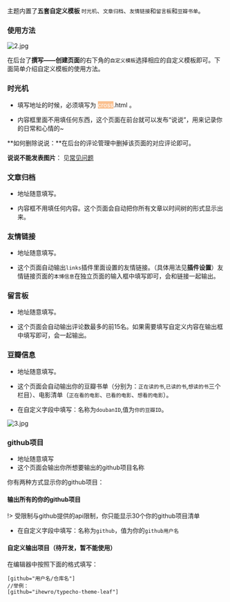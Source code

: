 主题内置了**五套自定义模板** `时光机`、`文章归档`、`友情链接`和`留言板`和`豆瓣书单`。

### 使用方法

 ![2.jpg][1]

在后台了**撰写——创建页面**的右下角的`自定义模板`选择相应的自定义模板即可。下面简单介绍自定义模板的使用方法。

### 时光机

* 填写地址的时候，必须填写为 <span style="color: rgb(255, 255, 255); background-color: rgb(250, 192, 143);">cross</span>.html 。

* 内容框里面不用填任何东西，这个页面在前台就可以发布“说说”，用来记录你的日常和心情的~

**如何删除说说：**在后台的评论管理中删掉该页面的对应评论即可。

**说说不能发表图片**： 见[常见问题](common-problem?id=%e8%af%84%e8%ae%ba%e5%8c%ba%e4%b8%8d%e8%83%bd%e6%96%97%e5%9b%be%e4%b8%8d%e8%83%bd%e6%98%be%e7%a4%ba%e5%9b%be%e7%89%87%e8%af%b4%e8%af%b4%e4%b8%8d%e8%83%bd%e6%98%be%e7%a4%ba%e5%9b%be%e7%89%87)

### 文章归档

* 地址随意填写。

* 内容框不用填任何内容。这个页面会自动把你所有文章以时间树的形式显示出来。

### 友情链接

* 地址随意填写。

* 这个页面自动输出`links`插件里面设置的友情链接。（具体用法见**插件设置**）友情链接页面的`本博信息`在独立页面的输入框中填写即可，会和链接一起输出。

### 留言板

* 地址随意填写。

* 这个页面会自动输出评论数最多的前15名。如果需要填写自定义内容在输出框中填写即可，会一起输出。

### 豆瓣信息

* 地址随意填写。

* 这个页面会自动输出你的豆瓣书单（分别为：`正在读的书`,`已读的书`,`想读的书`三个栏目）、电影清单（`正在看的电影`、`已看的电影`、`想看的电影`）。

* 在自定义字段中填写：名称为`doubanID`,值为`你的豆瓣ID`。

![3.jpg][2]

  [1]: https://www.ihewro.com/usr/uploads/2017/03/3674342886.jpg
  [2]: https://www.ihewro.com/usr/uploads/2017/03/2880093812.jpg


### github项目

* 地址随意填写
* 这个页面会输出你所想要输出的github项目名称

你有两种方式显示你的github项目：

#### 输出所有的你的github项目

!> 受限制与github提供的api限制，你只能显示30个你的github项目清单

* 在自定义字段中填写：名称为`github`，值为你的`github用户名`

#### 自定义输出项目（待开发，暂不能使用）

在编辑器中按照下面的格式填写：

```
[github="用户名/仓库名"] 
//举例：
[github="ihewro/typecho-theme-leaf"] 
```


